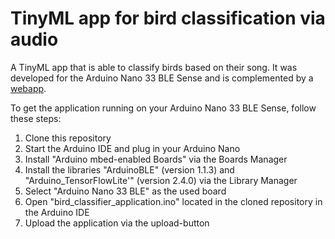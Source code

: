 # TinyML app for bird classification via audio

A TinyML app that is able to classify birds based on their song. It was developed for the Arduino Nano 33 BLE Sense and is complemented by a [webapp](https://lucaslar.github.io/tinyml-bird-detection-bluetooth/).

To get the application running on your Arduino Nano 33 BLE Sense, follow these steps:

 1. Clone this repository
 2. Start the Arduino IDE and plug in your Arduino Nano
 3. Install "Arduino mbed-enabled Boards" via the Boards Manager
 4. Install the libraries "ArduinoBLE" (version 1.1.3) and "Arduino\_TensorFlowLite'" (version 2.4.0) via the Library Manager
 5. Select "Arduino Nano 33 BLE" as the used board
 6. Open "bird\_classifier\_application.ino" located in the cloned repository in the Arduino IDE
 7. Upload the application via the upload-button
